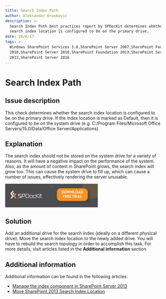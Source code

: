 ```yaml
---
title: Search Index Path
author: Aleksandar Draskovic
description: >-
  Search Index Path best practices report by SPDocKit determines whether the
  search index location is configured to be on the primary drive.
date: 20/6/17
tags: >-
  Windows SharePoint Services 3.0,SharePoint Server 2007,SharePoint Foundation
  2010,SharePoint Server 2010,SharePoint Foundation 2013,SharePoint Server
  2013,SharePoint Server 2016
---
```


# Search Index Path

## Issue description

This check determines whether the search index location is configured to be on the primary drive. If the index location is marked as Default, then it is configured to be on the system drive \(e.g. C:/Program Files/Microsoft Office Servers/15.0/Data/Office Server/Applications\).

## Explanation

The search index should not be stored on the system drive for a variety of reasons. It will have a negative impact on the performance of the system. Also, as the amount of content in SharePoint grows, the search index will grow too. This can cause the system drive to fill up, which can cause a number of issues, effectively rendering the server unusable.

[![Download SPDocKit](../.gitbook/assets/spdockit_download.png)](http://bit.ly/2US0Zna)

## Solution

Add an additional drive for the search index \(ideally on a different physical drive\). Move the search index location to the newly added drive. You will have to rebuild the search topology in order to accomplish this task. For more details, visit articles listed in the **Additional information** section.

## Additional information

Additional information can be found in the following articles:

* [Manage the index component in SharePoint Server 2013](https://technet.microsoft.com/en-us/library/jj862355.aspx)
* [Move SharePoint 2013 Search Index Location](https://gallery.technet.microsoft.com/office/Move-SharePoint-2013-242869e2)

